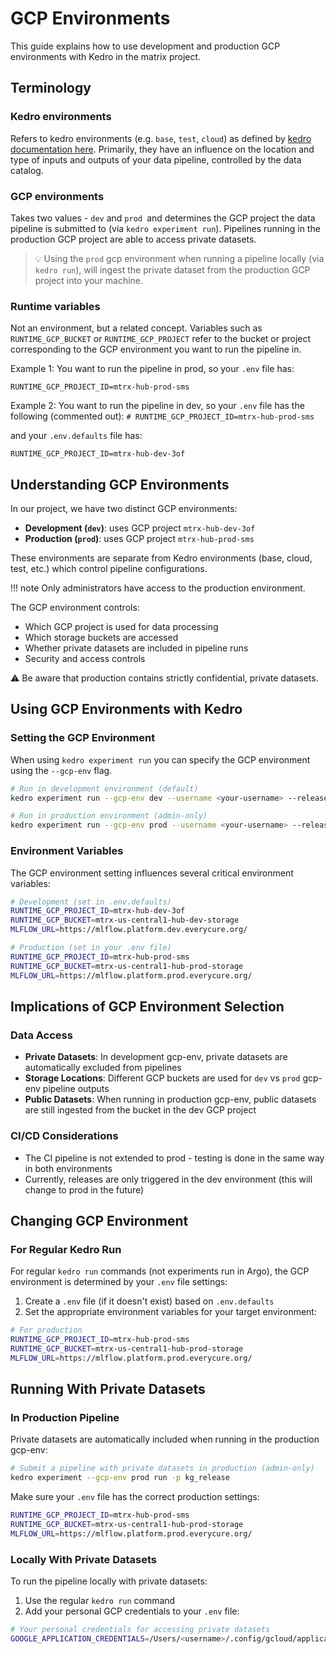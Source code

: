 # GCP Environments


This guide explains how to use development and production GCP environments with Kedro in the matrix project.

## Terminology

### Kedro environments

Refers to kedro environments (e.g. `base`, `test`, `cloud`) as defined by [kedro documentation here](https://docs.kedro.org/en/stable/configuration/configuration_basics.html#configuration-environments).
Primarily, they have an influence on the location and type of inputs and outputs of your data pipeline, controlled by the data catalog.

### GCP environments

Takes two values - `dev` and `prod `and determines the GCP project the data pipeline is submitted to (via `kedro experiment run`).
Pipelines running in the production GCP project are able to access private datasets.

> 💡 Using the `prod` gcp environment when running a pipeline locally (via `kedro run`), will ingest the private dataset from the production GCP project into your machine.

### Runtime variables

Not an environment, but a related concept. 
Variables such as `RUNTIME_GCP_BUCKET` or `RUNTIME_GCP_PROJECT` refer to the bucket or project corresponding to the GCP environment you want to run the pipeline in.

Example 1: You want to run the pipeline in prod, so your `.env` file has:

`RUNTIME_GCP_PROJECT_ID=mtrx-hub-prod-sms`

Example 2: You want to run the pipeline in dev, so your `.env` file has the following (commented out):
`# RUNTIME_GCP_PROJECT_ID=mtrx-hub-prod-sms`

and your `.env.defaults` file has:

`RUNTIME_GCP_PROJECT_ID=mtrx-hub-dev-3of`

## Understanding GCP Environments

In our project, we have two distinct GCP environments:

- **Development (`dev`)**: uses GCP project `mtrx-hub-dev-3of`
- **Production (`prod`)**: uses GCP project `mtrx-hub-prod-sms`

These environments are separate from Kedro environments (base, cloud, test, etc.) which control pipeline configurations.

!!! note 
    Only administrators have access to the production environment.

The GCP environment controls:

- Which GCP project is used for data processing
- Which storage buckets are accessed
- Whether private datasets are included in pipeline runs
- Security and access controls

⚠️
Be aware that production contains strictly confidential, private datasets.
## Using GCP Environments with Kedro

### Setting the GCP Environment

When using `kedro experiment run` you can specify the GCP environment using the `--gcp-env` flag.

```bash
# Run in development environment (default)
kedro experiment run --gcp-env dev --username <your-username> --release-version <version>

# Run in production environment (admin-only)
kedro experiment run --gcp-env prod --username <your-username> --release-version <version>
```

### Environment Variables

The GCP environment setting influences several critical environment variables:

```bash
# Development (set in .env.defaults)
RUNTIME_GCP_PROJECT_ID=mtrx-hub-dev-3of
RUNTIME_GCP_BUCKET=mtrx-us-central1-hub-dev-storage
MLFLOW_URL=https://mlflow.platform.dev.everycure.org/

# Production (set in your .env file)
RUNTIME_GCP_PROJECT_ID=mtrx-hub-prod-sms
RUNTIME_GCP_BUCKET=mtrx-us-central1-hub-prod-storage
MLFLOW_URL=https://mlflow.platform.prod.everycure.org/
```


## Implications of GCP Environment Selection

### Data Access

- **Private Datasets**: In development gcp-env, private datasets are automatically excluded from pipelines
- **Storage Locations**: Different GCP buckets are used for `dev` vs `prod` gcp-env pipeline outputs
- **Public Datasets**: When running in production gcp-env, public datasets are still ingested from the bucket in the dev GCP project


### CI/CD Considerations

- The CI pipeline is not extended to prod - testing is done in the same way in both environments
- Currently, releases are only triggered in the dev environment (this will change to prod in the future)

## Changing GCP Environment

### For Regular Kedro Run

For regular `kedro run` commands (not experiments run in Argo), the GCP environment is determined by your `.env` file settings:

1. Create a `.env` file (if it doesn't exist) based on `.env.defaults`
2. Set the appropriate environment variables for your target environment:

```bash
# For production
RUNTIME_GCP_PROJECT_ID=mtrx-hub-prod-sms
RUNTIME_GCP_BUCKET=mtrx-us-central1-hub-prod-storage
MLFLOW_URL=https://mlflow.platform.prod.everycure.org/
```

## Running With Private Datasets

### In Production Pipeline

Private datasets are automatically included when running in the production gcp-env:

```bash
# Submit a pipeline with private datasets in production (admin-only)
kedro experiment --gcp-env prod run -p kg_release
```

Make sure your `.env` file has the correct production settings:

```bash
RUNTIME_GCP_PROJECT_ID=mtrx-hub-prod-sms
RUNTIME_GCP_BUCKET=mtrx-us-central1-hub-prod-storage
MLFLOW_URL=https://mlflow.platform.prod.everycure.org/
```

### Locally With Private Datasets

To run the pipeline locally with private datasets:

1. Use the regular `kedro run` command
2. Add your personal GCP credentials to your `.env` file:

```bash
# Your personal credentials for accessing private datasets
GOOGLE_APPLICATION_CREDENTIALS=/Users/<username>/.config/gcloud/application_default_credentials.json
```

